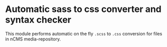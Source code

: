 Automatic sass to css converter and syntax checker
==================================================

This module performs automatic on the fly `.scss` to `.css` conversion
for files in nCMS media-repository.

